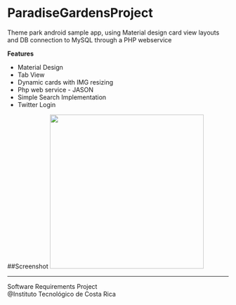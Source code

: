 # ParadiseGardensProject
Theme park android sample app, using Material design card view layouts and DB connection to MySQL through a PHP webservice

**Features**
  * Material Design
  * Tab View
  * Dynamic cards with IMG resizing
  * Php web service - JASON
  * Simple Search Implementation
  * Twitter Login

##Screenshot
<img src="https://raw.githubusercontent.com/CrSeth/ParadiseGardensProject/master/screenshot.jpg" width="350" />

----
Software Requirements Project  
@Instituto Tecnológico de Costa Rica
